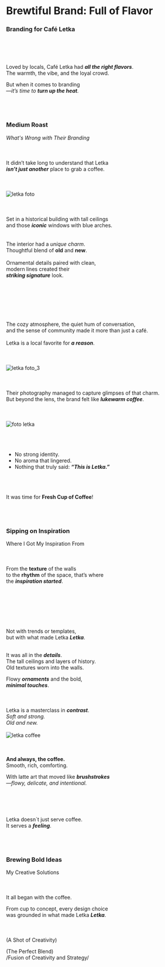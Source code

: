 # Brewtiful Brand: Full of Flavor
### Branding for Café Letka
<br><br>
<br><br>
Loved by locals, Café Letka  had _**all the right flavors**_.  
The warmth, the vibe, and the loyal crowd.  
  
But when it comes to branding  
—_it’s time to **turn up the heat**._
<br><br>
<br><br>

### Medium Roast
_What's Wrong with Their Branding_ 
<br><br>
<br><br>
It didn’t take long to understand that Letka  
_**isn’t just another**_ place to grab a coffee.
<br><br>
<br><br>
![letka foto](https://github.com/user-attachments/assets/81ae2e2e-4f4a-4044-aada-563a1d11ed68)
<br><br>
<br><br>
Set in a historical building with tall ceilings  
and those _**iconic**_ windows with blue arches.  
<br><br>
The interior had a _unique charm_.  
Thoughtful blend of **old** and **new**.
<br><br>
Ornamental details paired with clean,  
modern lines created their  
_**striking signature**_ look. 
<br><br>
<br><br> 

<br><br>  
The cozy atmosphere, the quiet hum of conversation,  
and the sense of community made it more than just a café.
<br><br> 
Letka is a local favorite for _**a reason**_.
<br><br>
<br><br> 
![letka foto_3](https://github.com/user-attachments/assets/4389c375-6198-48a1-8f54-11ba513c654b)
<br><br>
<br><br> 
Their photography managed to capture glimpses of that charm.  
But beyond the lens, the brand felt like _**lukewarm coffee**_.
<br><br> 
<br><br> 
![foto letka](https://github.com/user-attachments/assets/1a81e482-2fa2-4fa5-b7be-7fd22b065940)
<br><br> 
<br><br>  
- No strong identity.   
- No aroma that lingered.   
- Nothing that truly said: _**“This is Letka.”**_
<br><br>
<br><br>

It was time for **Fresh Cup of Coffee**!
<br><br>
<br><br>
### Sipping on Inspiration
Where I Got My Inspiration From
<br><br>
<br><br>
From the **texture** of the walls  
to the **rhythm** of the space, that’s where  
the _**inspiration started**_.
<br><br>
<br><br>
<br><br>
<br><br>
Not with trends or templates,  
but with what made Letka _**Letka**_.
<br><br>

It was all in the _**details**_.  
The tall ceilings and layers of history.  
Old textures worn into the walls.  

Flowy _**ornaments**_ and the bold,  
_**minimal touches**_.
<br><br>
<br><br>
Letka is a masterclass in _**contrast**_.  
_Soft and strong.  
Old and new._
<br><br>
![letka coffee](https://github.com/user-attachments/assets/b72856ef-3222-4aee-b473-930d0e7e9752)


<br><br>
**And always, the coffee.**  
Smooth, rich, comforting.<br>
  
With latte art that moved like _**brushstrokes**_    
_—flowy, delicate, and intentional._

<br><br>
<br><br>
Letka doesn´t just serve coffee.  
It serves a _**feeling**_.
<br><br>
<br><br>
### Brewing Bold Ideas  
My Creative Solutions
<br><br>
<br><br>
It all began with the coffee.  
  
From cup to concept, every design choice   
was grounded in what made Letka _**Letka**_.
<br><br>
<br><br>
(A Shot of Creativity)

(The Perfect Blend)  
/Fusion of Creativity and Strategy/
